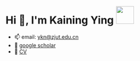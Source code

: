 <h1>Hi 👋, I'm Kaining Ying <img src='https://github.githubassets.com/images/mona-whisper.gif' width=48 height=48 /></h1>

- 📫 email: ykn@zjut.edu.cn
- 🔭 [google scholar](https://scholar.google.com/citations?user=Ym36zRwAAAAJ&hl=zh-CN)
- 📃 [CV](./resume.pdf)

<!-- <p align="left"> <img src="https://komarev.com/ghpvc/?username=noobying&label=Profile%20views&color=0e75b6&style=flat" alt="noobying" /> </p>

- 🔭 I'm currently working on **Compositional Zero-Shot Learning**/**Human-Object Interaction Detection**/**Object Detection**/**Instance Segmentation** 
- 🚧 I'm planning to develop a [HOI codebase](https://github.com/noobying/mmhoidet) based on [MMdetection](https://github.com/open-mmlab/mmdetection) and [MMCV](https://github.com/open-mmlab/mmcv).
  
![Kaining's GitHub stats](https://github-readme-stats.vercel.app/api?username=noobying&show_icons=true&theme=radical) -->
